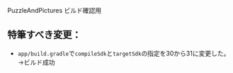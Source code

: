 PuzzleAndPictures
ビルド確認用

## 特筆すべき変更：
- `app/build.gradle`で`compileSdk`と`targetSdk`の指定を30から31に変更した。→ビルド成功

